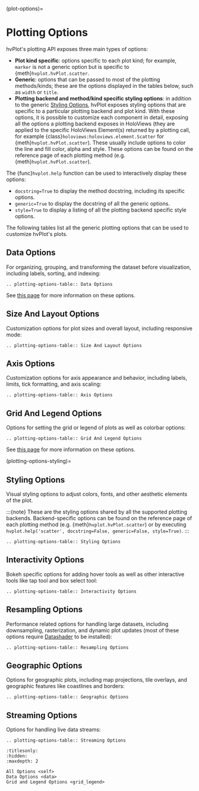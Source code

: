 (plot-options)=

# Plotting Options

hvPlot's plotting API exposes three main types of options:

- **Plot kind specific**: options specific to each plot kind; for example, `marker` is not a generic option but is specific to {meth}`hvplot.hvPlot.scatter`.
- **Generic**: options that can be passed to most of the plotting methods/kinds; these are the options displayed in the tables below, such as `width` or `title`.
- **Plotting backend and method/kind specific styling options**: in addition to the generic [Styling Options](plotting-options-styling), hvPlot exposes styling options that are specific to a particular plotting backend and plot kind. With these options, it is possible to customize each component in detail, exposing all the options a plotting backend exposes in HoloViews (they are applied to the specific HoloViews Element(s) returned by a plotting call, for example {class}`holoviews:holoviews.element.Scatter` for {meth}`hvplot.hvPlot.scatter`). These usually include options to color the line and fill color, alpha and style. These options  can be found on the reference page of each plotting method (e.g. {meth}`hvplot.hvPlot.scatter`).

The {func}`hvplot.help` function can be used to interactively display these options:

- `docstring=True` to display the method docstring, including its specific options.
- `generic=True` to display the docstring of all the generic options.
- `style=True` to display a listing of all the plotting backend specific style options.

The following tables list all the generic plotting options that can be used to customize hvPlot's plots.

## Data Options

For organizing, grouping, and transforming the dataset before visualization, including labels, sorting, and indexing:

```{eval-rst}
.. plotting-options-table:: Data Options
```

See [this page](./data) for more information on these options.

## Size And Layout Options

Customization options for plot sizes and overall layout, including responsive mode:

```{eval-rst}
.. plotting-options-table:: Size And Layout Options
```

## Axis Options

Customization options for axis appearance and behavior, including labels, limits, tick formatting, and axis scaling:

```{eval-rst}
.. plotting-options-table:: Axis Options
```

## Grid And Legend Options

Options for setting the grid or legend of plots as well as colorbar options:

```{eval-rst}
.. plotting-options-table:: Grid And Legend Options
```

See [this page](./grid_legend) for more information on these options.

(plotting-options-styling)=
## Styling Options

Visual styling options to adjust colors, fonts, and other aesthetic elements of the plot.

:::{note}
These are the styling options shared by all the supported plotting backends. Backend-specific options can be found on the
reference page of each plotting method (e.g. {meth}`hvplot.hvPlot.scatter`) or by executing `hvplot.help('scatter', docstring=False, generic=False, style=True)`.
:::

```{eval-rst}
.. plotting-options-table:: Styling Options
```

## Interactivity Options

Bokeh specific options for adding hover tools as well as other interactive tools like tap tool and box select tool:

```{eval-rst}
.. plotting-options-table:: Interactivity Options
```

## Resampling Options

Performance related options for handling large datasets, including downsampling, rasterization, and dynamic plot updates (most of these options require [Datashader](https://datashader.org/) to be installed):

```{eval-rst}
.. plotting-options-table:: Resampling Options
```

## Geographic Options

Options for geographic plots, including map projections, tile overlays, and geographic features like coastlines and borders:

```{eval-rst}
.. plotting-options-table:: Geographic Options
```

## Streaming Options

Options for handling live data streams:

```{eval-rst}
.. plotting-options-table:: Streaming Options
```

```{toctree}
:titlesonly:
:hidden:
:maxdepth: 2

All Options <self>
Data Options <data>
Grid and Legend Options <grid_legend>
```

